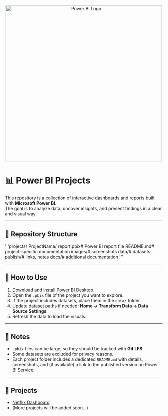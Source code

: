 <p align="center">
  <img src="https://github.com/user-attachments/assets/a398f9e4-d00c-43bb-8cb9-8535191f12e7" alt="Power BI Logo" width="500"/>
</p>


# 📊 Power BI Projects

This repository is a collection of interactive dashboards and reports built with **Microsoft Power BI**.  
The goal is to analyze data, uncover insights, and present findings in a clear and visual way.  

---

## 📁 Repository Structure
'''projects/
  ProjectName/
    report.pbix# Power BI report file
    README.md# project-specific documentation
    images/# screenshots
    data/# datasets
    publish/# links, notes
docs/# additional documentation '''




---

## 🚀 How to Use
1. Download and install [Power BI Desktop](https://powerbi.microsoft.com/desktop/).  
2. Open the `.pbix` file of the project you want to explore.  
3. If the project includes datasets, place them in the `data/` folder.  
4. Update dataset paths if needed: **Home → Transform Data → Data Source Settings**.  
5. Refresh the data to load the visuals.  

---

## 📝 Notes
- `.pbix` files can be large, so they should be tracked with **Git LFS**.  
- Some datasets are excluded for privacy reasons.  
- Each project folder includes a dedicated `README.md` with details, screenshots, and (if available) a link to the published version on Power BI Service.  

---

## 📌 Projects
- [Netflix Dashboard](./projects/NetflixDashboard)  
- (More projects will be added soon…)



